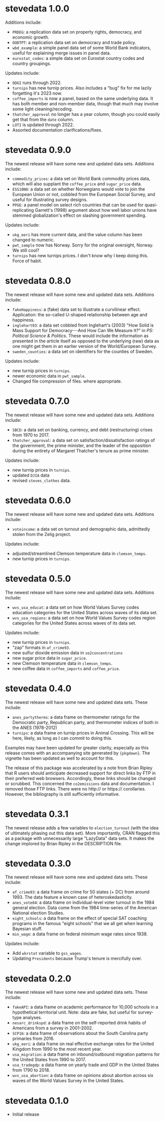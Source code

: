 # stevedata 1.0.0

Additions include:

- `PRDEG`: a replication data set on property rights, democracy, and economic growth.
- `OODTPT`: a replication data set on democracy and trade policy.
- `wbd_example`: a simple panel data set of some World Bank indicators, useful for explaining merge issues in panel data.
- `eurostat_codes`: a simple data set on Eurostat country codes and country groupings.

Updates include:

- `ODGI` runs through 2022.
- `turnips` has new turnip prices. Also includes a "bug" fix for me lazily forgetting it's 2023 now.
- `coffee_imports` is now a panel, based on the same underlying data. It has both member and non-member data, though that much may involve some light cleaning/recoding.
- `thatcher_approval` no longer has a year column, though you could easily get that from the `date` column.
- `LOTI` is updated through 2022.
- Assorted documentation clarifications/fixes.

# stevedata 0.9.0

The newest release will have some new and updated data sets. Additions include:

- `commodity_prices`: a data set on World Bank commodity prices data, which will also supplant the `coffee_price` and `sugar_price` data.
- `ESS10NO`: a data set on whether Norwegians would vote to join the European Union or not, cobbled from the European Social Survey, and useful for illustrating survey designs.
- `PPGE`: a panel model on select rich countries that can be used for quasi-replicating Garrett's (1998) argument about how well labor unions have stemmed globalization's effect on slashing government spending.

Updates include:

- `ukg_eeri` has more current data, and the value column has been changed to numeric.
- `pwt_sample` now has Norway. Sorry for the original oversight, Norway. We still cool?
- `turnips` has new turnips prices. I don't know why I keep doing this. Force of habit.


# stevedata 0.8.0

The newest release will have some new and updated data sets. Additions include:

- `fakeHappiness`: a (fake) data set to illustrate a curvilinear effect. Application: the so-called U-shaped relationship between age and happiness.
- `inglehart03`: a data set cobbled from Inglehart's (2003) "How Solid is Mass Support for Democracy---And How Can We Measure It?" in *PS: Political Science & Politics*. These would include the information as presented in the article itself as opposed to the underlying (raw) data as one might get them in an earlier version of the World/European Survey.
- `sweden_counties`: a data set on identifiers for the counties of Sweden.


Updates include:

- new turnip prices in `turnips`.
- newer economic data in `pwt_sample`.
- Changed file compression of files. where appropriate.


# stevedata 0.7.0

The newest release will have some new and updated data sets. Additions include:

- `SBCD`: a data set on banking, currency, and debt (restructuring) crises from 1970 to 2017.
- `thatcher_approval`: a data set on satisfaction/dissatisfaction ratings of the government, the prime minister, and the leader of the opposition during the entirety of Margaret Thatcher's tenure as prime minister.

Updates include:

- new turnip prices in `turnips`.
- updated `DJIA` data
- revised `steves_clothes` data.

# stevedata 0.6.0


The newest release will have some new and updated data sets. Additions include:

- `voteincome`: a data set on turnout and demographic data, admittedly stolen from the Zelig project.

Updates include:

- adjusted/streamlined Clemson temperature data in `clemson_temps`.
- new turnip prices in `turnips`.

# stevedata 0.5.0


The newest release will have some new and updated data sets.  Additions include:

- `wvs_usa_educat`: a data set on how World Values Survey codes education categories for the United States across waves of its data set.
- `wvs_usa_regions`: a data set on how World Values Survey codes region categories for the United States across waves of its data set.

Updates include:

- new turnip prices in `turnips`.
- "zap" formats in `af_crime93`.
- new sulfur dioxide emission data in `so2concentrations`
- new sugar price data in `sugar_price`.
- new Clemson temperature data in `clemson_temps`.
- new coffee data in `coffee_imports` and `coffee_price`.

# stevedata 0.4.0


The newest release will have some new and updated data sets. These include:

- `anes_partytherms`: a data frame on thermometer ratings for the Democratic party, Republican party, and thermometer indices of both in the ANES (1978-2012)
- `turnips`: a data frame on turnip prices in Animal Crossing. This will be here, likely, as long as I can commit to doing this.

Examples may have been updated for greater clarity, especially as this release comes with an accompanying site generated by `{pkgdown}`. The vignette has been updated as well to account for this.

The release of this package was accelerated by a note from Brian Ripley that R users should anticipate decreased support for direct links by FTP in their preferred web browsers. Accordingly, these links should be changed or scrubbed. This concerned the `co2emissions` data and documentation. I removed those FTP links. There were no http:// or https:// corollaries. However, the bibliography is still sufficiently informative.

# stevedata 0.3.1


The newest release adds a few variables to `election_turnout` (with the idea of ultimately phasing out this data set). More importantly, CRAN flagged this as a package with unnecessarily large "LazyData" data sets. It makes the change implored by Brian Ripley in the DESCRIPTION file.


# stevedata 0.3.0


The newest release will have some new and updated data sets. These include:

- `af_crime93`: a data frame on crime for 50 states (+ DC) from around 1993. The data feature a known case of heteroskedasticity.
- `anes_vote84`: a data frame on individual-level voter turnout in the 1984 general election. Data come from the 1984 time-series of the American National election Studies.
- `eight_schools`: a data frame on the effect of special SAT coaching programs in the famous "eight schools" that we all get when learning Bayesian stuff.
- `min_wage`: a data frame on federal minimum wage rates since 1938.

Updates include:

- Add `wkrstat` variable to `gss_wages`.
- Updating `Presidents` because Trump's tenure is mercifully over.


# stevedata 0.2.0


The newest release will have some new and updated data sets. These include:

- `fakeAPI`: a data frame on academic performance for 10,000 schools in a hypothetical territorial unit. Note: data are fake, but useful for survey-type analyses.
- `nesarc_drinkspd`: a data frame on the self-reported drink habits of Americans from a survey in 2001-2002.
- `SCP16`: a data frame of observations about the South Carolina party primaries from 2016.
- `ukg_eeri`: a data frame on real effective exchange rates for the United Kingdom from 1990 to the most recent year.
- `usa_migration`: a data frame on inbound/outbound migration patterns for the United States from 1990 to 2017.
- `usa_tradegdp`: a data frame on yearly trade and GDP in the United States from 1790 to 2018.
- `wvs_usa_abortion`: a data frame on opinions about abortion across six waves of the World Values Survey in the United States.



# stevedata 0.1.0


- Initial release
